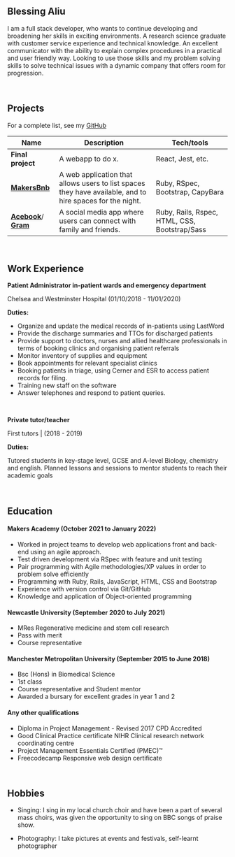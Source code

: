 ## Blessing Aliu

I am a full stack developer, who wants to continue developing and broadening her skills in exciting environments. A research science graduate with customer service experience and technical knowledge. An excellent communicator with the ability to explain complex procedures in a practical and user friendly way. Looking to use those skills and my problem solving skills to solve  technical issues with a dynamic company that offers room for progression.

</br>

## Projects
For a complete list, see my [GitHub](https://github.com/blessingaliu)

| Name                         | Description       | Tech/tools        |
| ---------------------------- | ----------------- | ----------------- |
| **Final project**            | A webapp to do x. | React, Jest, etc. |
| [**MakersBnb**](https://github.com/blessingaliu/MakersBnb) | A web application that allows users to list spaces they have available, and to hire spaces for the night. | Ruby, RSpec, Bootstrap, CapyBara|
| [**Acebook**](https://github.com/blessingaliu/acebook)/ [**Gram**](https://github.com/blessingaliu/Gram)| A social media app where users can connect with family and friends.| Ruby, Rails, Rspec, HTML, CSS, Bootstrap/Sass |

</br>

## Work Experience
 
**Patient Administrator in-patient wards and emergency department**

Chelsea and Westminster Hospital (01/10/2018 - 11/01/2020) 

**Duties:**
- Organize and update the medical records of in-patients using LastWord
- Provide the discharge summaries and TTOs for discharged patients
- Provide support to doctors, nurses and allied healthcare professionals in terms of booking clinics and organising patient referrals
- Monitor inventory of supplies and equipment
- Book appointments for relevant specialist clinics
- Booking patients in triage, using Cerner and ESR to access patient records for filing. 
- Training new staff on the software
- Answer telephones and respond to patient queries.

</br>

**Private tutor/teacher**

First tutors | (2018 - 2019)

**Duties:**

Tutored students in key-stage level, GCSE and A-level Biology, chemistry and english.
Planned lessons and sessions to mentor students to reach their academic goals 

</br>

## Education

#### Makers Academy (October 2021 to January 2022)
- Worked in project teams to develop web applications front and back-end using an agile approach. 
- Test driven development via RSpec with feature and unit testing 
- Pair programming with Agile methodologies/XP values in order to problem solve efficiently
- Programming with Ruby, Rails, JavaScript, HTML, CSS and Bootstrap
- Experience with version control via Git/GitHub
- Knowledge and application of Object-oriented programming 


#### Newcastle University (September 2020 to July 2021)
- MRes Regenerative medicine and stem cell research
- Pass with merit 
- Course representative

#### Manchester Metropolitan University (September 2015 to June 2018)
- Bsc (Hons) in Biomedical Science 
- 1st class
- Course representative and Student mentor 
- Awarded a bursary for excellent grades in year 1 and 2 


#### Any other qualifications

- Diploma in Project Management - Revised 2017 CPD Accredited
- Good Clinical Practice certificate NIHR Clinical research network coordinating centre
- Project Management Essentials Certified (PMEC)™
- Freecodecamp Responsive web design certificate 


</br>

## Hobbies

- Singing: I sing in my local church choir and have been a part of several mass choirs, was given the opportunity to sing on BBC songs of praise show.

- Photography: I take pictures at events and festivals, self-learnt photographer 



